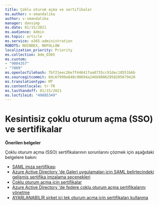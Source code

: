 ```yaml
---
title: Çoklu oturum açma ve sertifikalar
ms.author: v-smandalika
author: v-smandalika
manager: dansimp
ms.date: 01/15/2021
ms.audience: Admin
ms.topic: article
ms.service: o365-administration
ROBOTS: NOINDEX, NOFOLLOW
localization_priority: Priority
ms.collection: Adm_O365
ms.custom:
- "9004357"
- "7809"
ms.openlocfilehash: 7bf21eec26e7f44641faa0735cc91dec10551b6b
ms.sourcegitcommit: 6dc6f999e840c90694a246b90062950205679420
ms.translationtype: MT
ms.contentlocale: tr-TR
ms.lasthandoff: 01/15/2021
ms.locfileid: "49885349"
---
```

# <a name="seamless-single-sign-on-sso-and-certificates"></a>Kesintisiz çoklu oturum açma (SSO) ve sertifikalar

**Önerilen belgeler**

Çoklu oturum açma (SSO) sertifikalarının sorunlarını çözmek için aşağıdaki belgelere bakın:

- [SAML imza sertifikası](https://docs.microsoft.com/azure/active-directory/manage-apps/configure-saml-single-sign-on#saml-signing-certificate)
- [Azure Active Directory 'de Galeri uygulamaları için SAML belirtecindeki gelişmiş sertifika imzalama seçenekleri](https://docs.microsoft.com/azure/active-directory/manage-apps/certificate-signing-options)
- [Çoklu oturum açma için sertifikalar](https://docs.microsoft.com/microsoft-365/enterprise/plan-for-third-party-ssl-certificates)
- [Azure Active Directory 'de federe çoklu oturum açma sertifikalarını yönetme](https://docs.microsoft.com/azure/active-directory/manage-apps/manage-certificates-for-federated-single-sign-on)
- [AYARLANABILIR şirket içi tek oturum açma için sertifikaları kullanma](https://docs.microsoft.com/windows/security/identity-protection/hello-for-business/hello-hybrid-aadj-sso-cert)
